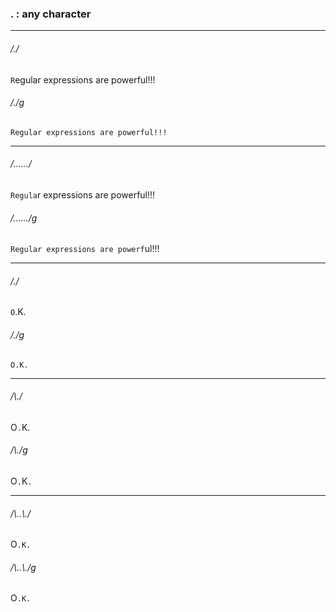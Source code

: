 ### . : any character

---

###### /./
`R`egular expressions are powerful!!!
###### /./g
`Regular expressions are powerful!!!`

---

###### /....../
`Regula`r expressions are powerful!!!
###### /....../g
`Regular expressions are powerf`ul!!!

---

###### /./
`O`.K.
###### /./g
`O.K.`

---

###### /\\./
O`.`K.
###### /\\./g
O`.`K`.`

---

###### /\\..\\./
O`.K.`
###### /\\..\\./g
O`.K.`
